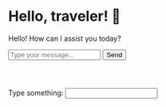 <svg width="400" height="200" xmlns="http://www.w3.org/2000/svg">
  <foreignObject width="100%" height="100%">
    <div xmlns="http://www.w3.org/1999/xhtml">
      <h1>Hello, traveler! 👋</h1>
      <div id="chat-container">
        <div id="chat-box">
          <div id="chat-messages">
            <p>Hello! How can I assist you today?</p>
          </div>
          <input type="text" id="user-input" placeholder="Type your message...">
          <button onclick="sendMessage()">Send</button>
        </div>
      </div>
    </div>
  </foreignObject>
</svg>

<div>
  <label for="user-input">Type something:</label>
  <input type="text" id="user-input" name="user-input">
</div>


